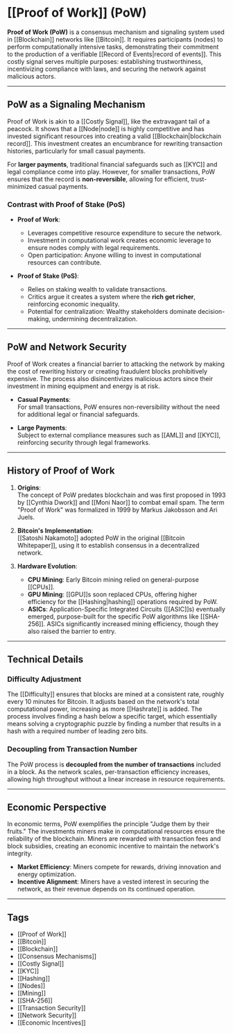 # [[Proof of Work]] (PoW)

**Proof of Work (PoW)** is a consensus mechanism and signaling system used in [[Blockchain]] networks like [[Bitcoin]]. It requires participants (nodes) to perform computationally intensive tasks, demonstrating their commitment to the production of a verifiable [[Record of Events|record of events]]. This costly signal serves multiple purposes: establishing trustworthiness, incentivizing compliance with laws, and securing the network against malicious actors.

---

## PoW as a Signaling Mechanism

Proof of Work is akin to a [[Costly Signal]], like the extravagant tail of a peacock. It shows that a [[Node|node]] is highly competitive and has invested significant resources into creating a valid [[Blockchain|blockchain record]]. This investment creates an encumbrance for rewriting transaction histories, particularly for small casual payments.  

For **larger payments**, traditional financial safeguards such as [[KYC]] and legal compliance come into play. However, for smaller transactions, PoW ensures that the record is **non-reversible**, allowing for efficient, trust-minimized casual payments.

### Contrast with Proof of Stake (PoS)

- **Proof of Work**:  
  - Leverages competitive resource expenditure to secure the network.  
  - Investment in computational work creates economic leverage to ensure nodes comply with legal requirements.  
  - Open participation: Anyone willing to invest in computational resources can contribute.

- **Proof of Stake (PoS)**:  
  - Relies on staking wealth to validate transactions.  
  - Critics argue it creates a system where the **rich get richer**, reinforcing economic inequality.  
  - Potential for centralization: Wealthy stakeholders dominate decision-making, undermining decentralization.

---

## PoW and Network Security

Proof of Work creates a financial barrier to attacking the network by making the cost of rewriting history or creating fraudulent blocks prohibitively expensive. The process also disincentivizes malicious actors since their investment in mining equipment and energy is at risk.

- **Casual Payments**:  
  For small transactions, PoW ensures non-reversibility without the need for additional legal or financial safeguards.

- **Large Payments**:  
  Subject to external compliance measures such as [[AML]] and [[KYC]], reinforcing security through legal frameworks.

---

## History of Proof of Work

1. **Origins**:  
   The concept of PoW predates blockchain and was first proposed in 1993 by [[Cynthia Dwork]] and [[Moni Naor]] to combat email spam. The term "Proof of Work" was formalized in 1999 by Markus Jakobsson and Ari Juels.

2. **Bitcoin's Implementation**:  
   [[Satoshi Nakamoto]] adopted PoW in the original [[Bitcoin Whitepaper]], using it to establish consensus in a decentralized network.

3. **Hardware Evolution**:  
   - **CPU Mining**: Early Bitcoin mining relied on general-purpose [[CPUs]].  
   - **GPU Mining**: [[GPU]]s soon replaced CPUs, offering higher efficiency for the [[Hashing|hashing]] operations required by PoW.  
   - **ASICs**: Application-Specific Integrated Circuits ([[ASIC]]s) eventually emerged, purpose-built for the specific PoW algorithms like [[SHA-256]]. ASICs significantly increased mining efficiency, though they also raised the barrier to entry.

---

## Technical Details

### Difficulty Adjustment

The [[Difficulty]] ensures that blocks are mined at a consistent rate, roughly every 10 minutes for Bitcoin. It adjusts based on the network's total computational power, increasing as more [[Hashrate]] is added. The process involves finding a hash below a specific target, which essentially means solving a cryptographic puzzle by finding a number that results in a hash with a required number of leading zero bits.

### Decoupling from Transaction Number

The PoW process is **decoupled from the number of transactions** included in a block. As the network scales, per-transaction efficiency increases, allowing high throughput without a linear increase in resource requirements.

---

## Economic Perspective

In economic terms, PoW exemplifies the principle "Judge them by their fruits." The investments miners make in computational resources ensure the reliability of the blockchain. Miners are rewarded with transaction fees and block subsidies, creating an economic incentive to maintain the network's integrity.

- **Market Efficiency**: Miners compete for rewards, driving innovation and energy optimization.  
- **Incentive Alignment**: Miners have a vested interest in securing the network, as their revenue depends on its continued operation.

---

## Tags
- [[Proof of Work]]
- [[Bitcoin]]
- [[Blockchain]]
- [[Consensus Mechanisms]]
- [[Costly Signal]]
- [[KYC]]
- [[Hashing]]
- [[Nodes]]
- [[Mining]]
- [[SHA-256]]
- [[Transaction Security]]
- [[Network Security]]
- [[Economic Incentives]]





